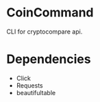 # CoinCommand
CLI for cryptocompare api.







# Dependencies
- Click
- Requests
- beautifultable


